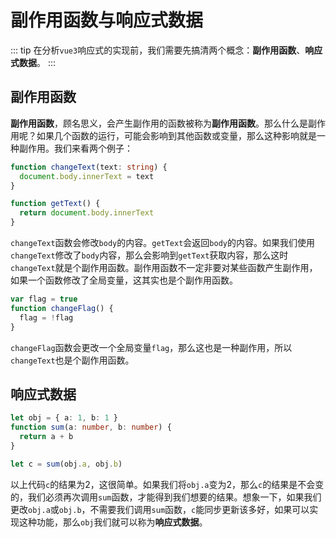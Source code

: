 # 副作用函数与响应式数据

::: tip
在分析`vue3`响应式的实现前，我们需要先搞清两个概念：**副作用函数**、**响应式数据**。
:::

## 副作用函数

**副作用函数**，顾名思义，会产生副作用的函数被称为**副作用函数**。那么什么是副作用呢？如果几个函数的运行，可能会影响到其他函数或变量，那么这种影响就是一种副作用。我们来看两个例子：

```ts
function changeText(text: string) {
  document.body.innerText = text
}

function getText() {
  return document.body.innerText
}
```

`changeText`函数会修改`body`的内容。`getText`会返回`body`的内容。如果我们使用`changeText`修改了`body`内容，那么会影响到`getText`获取内容，那么这时`changeText`就是个副作用函数。副作用函数不一定非要对某些函数产生副作用，如果一个函数修改了全局变量，这其实也是个副作用函数。

```ts
var flag = true
function changeFlag() {
  flag = !flag
}
```

`changeFlag`函数会更改一个全局变量`flag`，那么这也是一种副作用，所以`changeText`也是个副作用函数。


## 响应式数据

```ts
let obj = { a: 1, b: 1 }
function sum(a: number, b: number) {
  return a + b
}

let c = sum(obj.a, obj.b)
```

以上代码`c`的结果为2，这很简单。如果我们将`obj.a`变为2，那么`c`的结果是不会变的，我们必须再次调用`sum`函数，才能得到我们想要的结果。想象一下，如果我们更改`obj.a`或`obj.b`，不需要我们调用`sum`函数，`c`能同步更新该多好，如果可以实现这种功能，那么`obj`我们就可以称为**响应式数据**。
